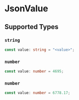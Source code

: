 # JsonValue


## Supported Types

### `string`

```typescript
const value: string = "<value>";
```

### `number`

```typescript
const value: number = 4695;
```

### `number`

```typescript
const value: number = 6778.17;
```

